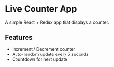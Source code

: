 # Live Counter App

A simple React + Redux app that displays a counter.

## Features
- Increment / Decrement counter
- Auto-random update every 5 seconds
- Countdown for next update
